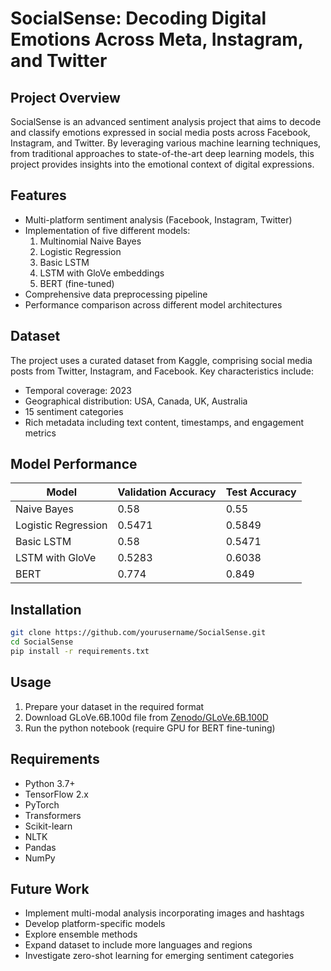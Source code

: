 # SocialSense: Decoding Digital Emotions Across Meta, Instagram, and Twitter

## Project Overview

SocialSense is an advanced sentiment analysis project that aims to decode and classify emotions expressed in social media posts across Facebook, Instagram, and Twitter. By leveraging various machine learning techniques, from traditional approaches to state-of-the-art deep learning models, this project provides insights into the emotional context of digital expressions.

## Features

- Multi-platform sentiment analysis (Facebook, Instagram, Twitter)
- Implementation of five different models:
  1. Multinomial Naive Bayes
  2. Logistic Regression
  3. Basic LSTM
  4. LSTM with GloVe embeddings
  5. BERT (fine-tuned)
- Comprehensive data preprocessing pipeline
- Performance comparison across different model architectures

## Dataset

The project uses a curated dataset from Kaggle, comprising social media posts from Twitter, Instagram, and Facebook. Key characteristics include:

- Temporal coverage: 2023
- Geographical distribution: USA, Canada, UK, Australia
- 15 sentiment categories
- Rich metadata including text content, timestamps, and engagement metrics

## Model Performance

| Model                 | Validation Accuracy | Test Accuracy |
|-----------------------|---------------------|---------------|
| Naive Bayes           | 0.58                | 0.55          |
| Logistic Regression   | 0.5471              | 0.5849        |
| Basic LSTM            | 0.58                | 0.5471        |
| LSTM with GloVe       | 0.5283              | 0.6038        |
| BERT                  | 0.774               | 0.849         |

## Installation

```bash
git clone https://github.com/yourusername/SocialSense.git
cd SocialSense
pip install -r requirements.txt
```

## Usage

1. Prepare your dataset in the required format
2. Download GLoVe.6B.100d file from [Zenodo/GLoVe.6B.100D](https://zenodo.org/records/4925376)
3. Run the python notebook (require GPU for BERT fine-tuning)

## Requirements

- Python 3.7+
- TensorFlow 2.x
- PyTorch
- Transformers
- Scikit-learn
- NLTK
- Pandas
- NumPy

## Future Work

- Implement multi-modal analysis incorporating images and hashtags
- Develop platform-specific models
- Explore ensemble methods
- Expand dataset to include more languages and regions
- Investigate zero-shot learning for emerging sentiment categories
